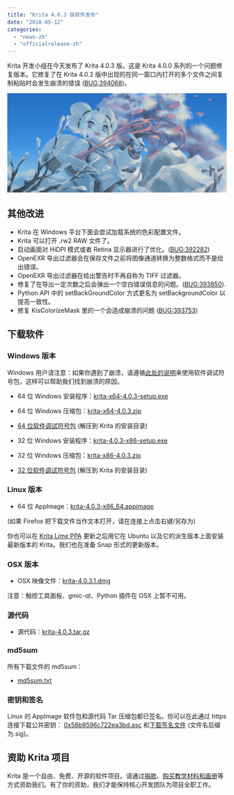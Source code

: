 ```yaml
---
title: "Krita 4.0.3 版软件发布"
date: "2018-05-12"
categories: 
  - "news-zh"
  - "officialrelease-zh"
---
```


Krita 开发小组在今天发布了 Krita 4.0.3 版。这是 Krita 4.0.0 系列的一个问题修复版本。它修复了在 Krita 4.0.2 版中出现的在同一窗口内打开的多个文件之间复制粘贴时会发生崩溃的错误 ([BUG:394068](https://bugs.kde.org/show_bug.cgi?id=394068))。

[![](images/kiki_4.0_sm-1-1024x463.png)](https://krita.org/wp-content/uploads/2018/03/kiki_4.0_sm-1.png)

## 其他改进

- Krita 在 Windows 平台下面会尝试加载系统的色彩配置文件。
- Krita 可以打开 .rw2 RAW 文件了。
- 启动画面对 HiDPI 模式或者 Retina 显示器进行了优化。([BUG:392282](https://bugs.kde.org/show_bug.cgi?id=392282))
- OpenEXR 导出过滤器会在保存文件之前将图像通道转换为整数格式而不是给出错误。
- OpenEXR 导出过滤器在给出警告时不再自称为 TIFF 过滤器。
- 修复了在导出一定次数之后会弹出一个空白错误信息的问题。([BUG:393850](https://bugs.kde.org/show_bug.cgi?id=393850)).
- Python API 中的 setBackGroundColor 方式更名为 setBackgroundColor 以提高一致性。
- 修复 KisColorizeMask 里的一个会造成崩溃的问题 ([BUG:393753](https://bugs.kde.org/show_bug.cgi?id=393753))

## 下载软件

### Windows 版本

Windows 用户请注意：如果你遇到了崩溃，请遵循[此处的说明](https://docs.krita.org/Dr._Mingw_debugger)来使用软件调试符号包，这样可以帮助我们找到崩溃的原因。

- 64 位 Windows 安装程序：[krita-x64-4.0.3-setup.exe](https://download.kde.org/stable/krita/4.0.3/krita-x64-4.0.3-setup.exe)
- 64 位 Windows 压缩包：[krita-x64-4.0.3.zip](https://download.kde.org/stable/krita/4.0.3/krita-x64-4.0.3.zip)
- [64 位软件调试符号包](https://download.kde.org/stable/krita/4.0.3/krita-x64-4.0.3-dbg.zip) (解压到 Krita 的安装目录)

- 32 位 Windows 安装程序：[krita-4.0.3-x86-setup.exe](https://download.kde.org/stable/krita/4.0.3/krita-x86-4.0.3-setup.exe)
- 32 位 Windows 压缩包：[krita-x86-4.0.3.zip](https://download.kde.org/stable/krita/4.0.3/krita-x86-4.0.3.zip)
- [32 位软件调试符号包](https://download.kde.org/stable/krita/4.0.3/krita-x86-4.0.3-dbg.zip) (解压到 Krita 的安装目录)

### Linux 版本

- 64 位 AppImage：[krita-4.0.3-x86\_64.appimage](https://download.kde.org/stable/krita/4.0.3/krita-4.0.3-x86_64.appimage)

(如果 Firefox 把下载文件当作文本打开，请在连接上点击右键/另存为)

你也可以在 [Krita Lime PPA](https://launchpad.net/%7Ekritalime/+archive/ubuntu/ppa) 更新之后用它在 Ubuntu 以及它的派生版本上面安装最新版本的 Krita。我们也在准备 Snap 形式的更新版本。

### OSX 版本

- OSX 映像文件：[krita-4.0.3.1.dmg](https://download.kde.org/stable/krita/4.0.3/krita-4.0.3.1.dmg)

注意：触控工具面板、gmic-qt、Python 插件在 OSX 上暂不可用。

### 源代码

- 源代码：[krita-4.0.3.tar.gz](https://download.kde.org/stable/krita/4.0.3/krita-4.0.3.tar.gz)

### md5sum

所有下载文件的 md5sum：

- [md5sum.txt](https://download.kde.org/stable/krita/4.0.3/md5sum.txt)

### 密钥和签名

Linux 的 AppImage 软件包和源代码 Tar 压缩包都已签名。你可以在此通过 https 连接下载公共密钥： [0x58b9596c722ea3bd.asc](https://share.kde.org/index.php/s/fJ99V5mZvuyD0z8) 和[下载签名文件](http://download.kde.org/stable/krita/4.0.3/) (文件名后缀为.sig)。

## 资助 Krita 项目

Krita 是一个自由、免费、开源的软件项目。请通过[捐款](https://krita.org/en/support-us/donations/)、[购买教学材料和画册](https://krita.org/en/support-us/shop)等方式资助我们。有了你的资助，我们才能保持核心开发团队为项目全职工作。
